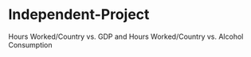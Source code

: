 # Independent-Project
Hours Worked/Country vs. GDP and Hours Worked/Country vs. Alcohol Consumption 
